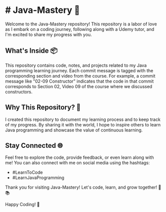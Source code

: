 # # Java-Mastery 🚀

Welcome to the Java-Mastery repository! This repository is a labor of love as I embark on a coding journey, following along with a Udemy tutor, and I'm excited to share my progress with you.

## What's Inside 📦
This repository contains code, notes, and projects related to my Java programming learning journey. Each commit message is tagged with the corresponding section and video from the course. For example, a commit message like "02-09 Constructor" indicates that the code in that commit corresponds to Section 02, Video 09 of the course where we discussed constructors.

## Why This Repository? 🤔
I created this repository to document my learning process and to keep track of my progress. By sharing it with the world, I hope to inspire others to learn Java programming and showcase the value of continuous learning.

## Stay Connected 🌐
Feel free to explore the code, provide feedback, or even learn along with me! You can also connect with me on social media using the hashtags:
- #LearnToCode
- #LearnJavaProgramming

Thank you for visiting Java-Mastery! Let's code, learn, and grow together! 💪📚

Happy Coding! 🎉
